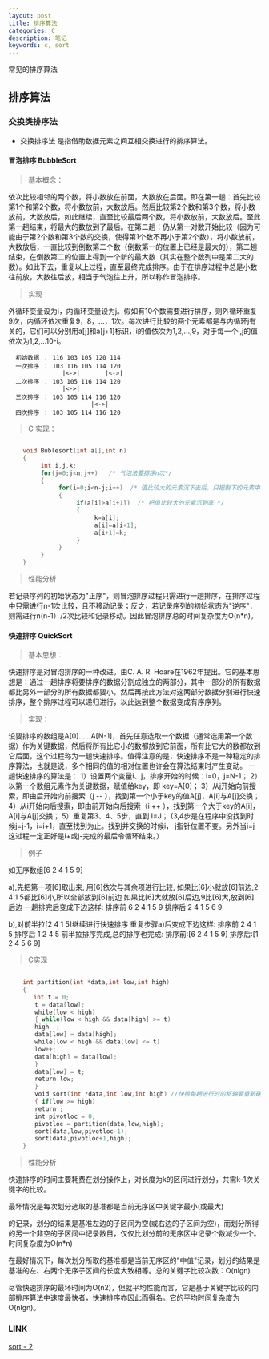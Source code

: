 ```yaml
---
layout: post
title: 排序算法
categories: C
description: 笔记
keywords: c, sort
---
```


常见的排序算法

##  排序算法

### 交换类排序法

* 交换排序法 是指借助数据元素之间互相交换进行的排序算法。

#### 冒泡排序 BubbleSort

> 基本概念：

  依次比较相邻的两个数，将小数放在前面，大数放在后面。即在第一趟：首先比较第1个和第2个数，将小数放前，大数放后。然后比较第2个数和第3个数，将小数放前，大数放后，如此继续，直至比较最后两个数，将小数放前，大数放后。至此第一趟结束，将最大的数放到了最后。在第二趟：仍从第一对数开始比较（因为可能由于第2个数和第3个数的交换，使得第1个数不再小于第2个数），将小数放前，大数放后，一直比较到倒数第二个数（倒数第一的位置上已经是最大的），第二趟结束，在倒数第二的位置上得到一个新的最大数（其实在整个数列中是第二大的数）。如此下去，重复以上过程，直至最终完成排序。由于在排序过程中总是小数往前放，大数往后放，相当于气泡往上升，所以称作冒泡排序。

> 实现：

  外循环变量设为i，内循环变量设为j。假如有10个数需要进行排序，则外循环重复9次，内循环依次重复9，8，...，1次。每次进行比较的两个元素都是与内循环j有关的，它们可以分别用a[j]和a[j+1]标识，i的值依次为1,2,...,9，对于每一个i,j的值依次为1,2,...10-i。

      初始数据 ： 116 103 105 120 114
      一次排序 ： 103 116 105 114 120
                   |<->|       |<->|
      二次排序 ： 103 105 116 114 120
                   |<->|
      三次排序 ： 103 105 114 116 120
                           |<->| 
      四次排序 ： 103 105 114 116 120

> C 实现：

```c

    void Bublesort(int a[],int n)
    {
         int i,j,k;
         for(j=0;j<n;j++)   /* 气泡法要排序n次*/
         {
              for(i=0;i<n-j;i++)  /* 值比较大的元素沉下去后，只把剩下的元素中的最大值再沉下去就可以啦 */
              {
                   if(a[i]>a[i+1])  /* 把值比较大的元素沉到底 */
                   {
                        k=a[i];
                        a[i]=a[i+1];
                        a[i+1]=k;
                   }
              }
         }
    }
```

> 性能分析

  若记录序列的初始状态为"正序"，则冒泡排序过程只需进行一趟排序，在排序过程中只需进行n-1次比较，且不移动记录；反之，若记录序列的初始状态为"逆序"，则需进行n(n-1）/2次比较和记录移动。因此冒泡排序总的时间复杂度为O(n*n)。

#### 快速排序 QuickSort

> 基本思想：

  快速排序是对冒泡排序的一种改进。由C. A. R. Hoare在1962年提出。它的基本思想是：通过一趟排序将要排序的数据分割成独立的两部分，其中一部分的所有数据都比另外一部分的所有数据都要小，然后再按此方法对这两部分数据分别进行快速排序，整个排序过程可以递归进行，以此达到整个数据变成有序序列。

> 实现：

  设要排序的数组是A[0]……A[N-1]，首先任意选取一个数据（通常选用第一个数据）作为关键数据，然后将所有比它小的数都放到它前面，所有比它大的数都放到它后面，这个过程称为一趟快速排序。值得注意的是，快速排序不是一种稳定的排序算法，也就是说，多个相同的值的相对位置也许会在算法结束时产生变动。
  一趟快速排序的算法是：
      1）设置两个变量i、j，排序开始的时候：i=0，j=N-1；
      2）以第一个数组元素作为关键数据，赋值给key，即 key=A[0]；
      3）从j开始向前搜索，即由后开始向前搜索（j -- ），找到第一个小于key的值A[j]，A[i]与A[j]交换；
      4）从i开始向后搜索，即由前开始向后搜索（i ++ ），找到第一个大于key的A[i]，A[i]与A[j]交换；
      5）重复第3、4、5步，直到 I=J； (3,4步是在程序中没找到时候j=j-1，i=i+1，直至找到为止。找到并交换的时候i， j指针位置不变。另外当i=j这过程一定正好是i+或j-完成的最后令循环结束。）

> 例子

  如无序数组[6 2 4 1 5 9]
  
  a),先把第一项[6]取出来,
  用[6]依次与其余项进行比较,
  如果比[6]小就放[6]前边,2 4 1 5都比[6]小,所以全部放到[6]前边
  如果比[6]大就放[6]后边,9比[6]大,放到[6]后边
  一趟排完后变成下边这样:
  排序前 6 2 4 1 5 9
  排序后 2 4 1 5 6 9

  b),对前半拉[2 4 1 5]继续进行快速排序
  重复步骤a)后变成下边这样:
  排序前 2 4 1 5
  排序后 1 2 4 5
  前半拉排序完成,总的排序也完成:
  排序前:[6 2 4 1 5 9]
  排序后:[1 2 4 5 6 9]

> C实现

```c
   
    int partition(int *data,int low,int high)
    { 
       int t = 0;
    　　t = data[low];
    　　while(low < high)
    　　{ while(low < high && data[high] >= t)
    　　high--;
    　　data[low] = data[high];
    　　while(low < high && data[low] <= t)
    　　low++;
    　　data[high] = data[low];
    　　}
    　　data[low] = t;
    　　return low;
    　　}
    　　void sort(int *data,int low,int high) //快排每趟进行时的枢轴要重新确定，由此进 //一步确定每个待排小记录的low及high的值
    　　{ if(low >= high)
    　　return ;
    　　int pivotloc = 0;
    　　pivotloc = partition(data,low,high);
    　　sort(data,low,pivotloc-1);
    　　sort(data,pivotloc+1,high);
    }
```

> 性能分析

  快速排序的时间主要耗费在划分操作上，对长度为k的区间进行划分，共需k-1次关键字的比较。

  最坏情况是每次划分选取的基准都是当前无序区中关键字最小(或最大)

  的记录，划分的结果是基准左边的子区间为空(或右边的子区间为空)，而划分所得的另一个非空的子区间中记录数目，仅仅比划分前的无序区中记录个数减少一个。时间复杂度为O(n*n)

  在最好情况下，每次划分所取的基准都是当前无序区的"中值"记录，划分的结果是基准的左、右两个无序子区间的长度大致相等。总的关键字比较次数：O(nlgn)

  尽管快速排序的最坏时间为O(n2)，但就平均性能而言，它是基于关键字比较的内部排序算法中速度最快者，快速排序亦因此而得名。它的平均时间复杂度为O(nlgn)。

### LINK
  [ sort - 2 ](https://tsbxmw.github.io/2016/12/07/C-sortnum-2/)